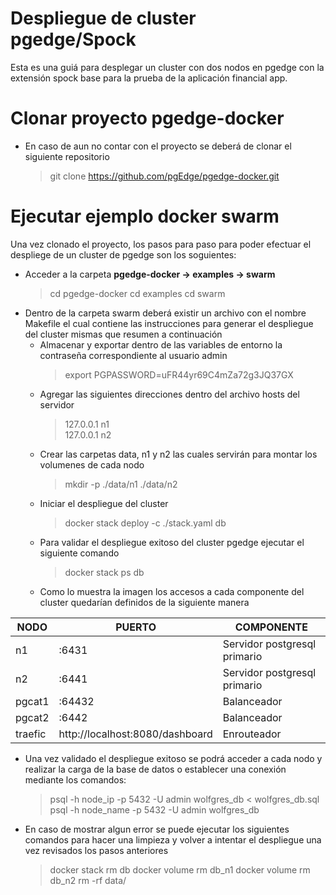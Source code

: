 # Despliegue de cluster pgedge/Spock  
 Esta es una guiá para desplegar un cluster con dos nodos en pgedge con la extensión spock base para la prueba de la aplicación financial app.  

# Clonar proyecto pgedge-docker
- En caso de aun no contar con el proyecto  se deberá de clonar el siguiente repositorio
	> git clone https://github.com/pgEdge/pgedge-docker.git

# Ejecutar ejemplo docker swarm

Una vez clonado el proyecto, los pasos para paso para poder efectuar el despliege de un cluster de pgedge son los soguientes:

- Acceder a la carpeta  **pgedge-docker -> examples -> swarm**
	> cd pgedge-docker 
	> cd examples
	> cd swarm
- Dentro de la carpeta swarm deberá existir un archivo con el nombre Makefile el cual contiene las instrucciones para generar el despliegue del cluster mismas que resumen a continuación
  - Almacenar y exportar dentro de las variables de entorno la contraseña correspondiente al usuario admin 
	> export PGPASSWORD=uFR44yr69C4mZa72g3JQ37GX
  - Agregar las siguientes direcciones dentro del archivo hosts del servidor
	> 127.0.0.1 n1  
    > 127.0.0.1 n2
  - Crear las carpetas data, n1 y n2 las cuales servirán para montar los volumenes de cada nodo
	> mkdir -p ./data/n1 ./data/n2
  - Iniciar el despliegue del cluster 
	> docker stack deploy -c ./stack.yaml db
  - Para validar el despliegue exitoso del cluster pgedge ejecutar el siguiente comando
	> docker stack ps db
  - Como lo muestra la imagen los accesos a cada componente del cluster quedarían definidos de la siguiente manera

|       NODO         |PUERTO                      |COMPONENTE                  |
|----------------|--------------------------------|-----------------------------|
|n1							 |:6431                           |Servidor postgresql primario |
|n2          		 |:6441                           |Servidor postgresql primario |
|pgcat1          |:64432                          |Balanceador                  |
|pgcat2          |:6442                           |Balanceador                  |
|traefic         |http://localhost:8080/dashboard                            |Enrouteador                  |

  
  - Una vez validado el despliegue exitoso se podrá acceder a cada nodo y realizar la carga de la base de datos o establecer una conexión mediante los comandos:
	> psql -h node_ip -p 5432 -U admin wolfgres_db < wolfgres_db.sql
	> psql -h node_name -p 5432 -U admin wolfgres_db
  - En caso de mostrar algun error se puede ejecutar los siguientes comandos para hacer una limpieza y volver a intentar el despliegue una vez revisados los pasos anteriores
	> docker stack rm db
	> docker volume rm db_n1
	> docker volume rm db_n2
	> rm -rf data/		
